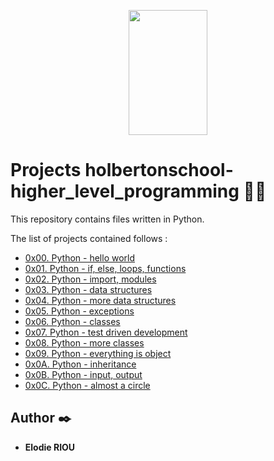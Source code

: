 <p align="center">
    <img width="50%" height="200" src="https://getlogovector.com/wp-content/uploads/2020/11/holberton-school-logo-vector.png"
</p>

# Projects holbertonschool-higher_level_programming :woman_student:

This repository contains files written in Python.  

The list of projects contained follows :

* [0x00. Python - hello world](./0x00-python-hello_world)
* [0x01. Python - if, else, loops, functions](./0x01-python-if_else_loops_functions)
* [0x02. Python - import, modules](./0x02-python-import_modules)
* [0x03. Python - data structures](./0x03-python-data_structures)
* [0x04. Python - more data structures](./0x04-python-more_data_structures)
* [0x05. Python - exceptions](./0x05-python-exceptions)
* [0x06. Python - classes](./0x06-python-classes)
* [0x07. Python - test driven development](./0x07-python-test_driven_development)
* [0x08. Python - more classes](./0x08-python-more_classes)
* [0x09. Python - everything is object](./0x09-python-everything_is_object)
* [0x0A. Python - inheritance](./0x0A-python-inheritance)
* [0x0B. Python - input, output](./0x0B-python-input_output)
* [0x0C. Python - almost a circle](./0x0C-python-almost_a_circle)
## Author :black_nib:

* __Elodie RIOU__

